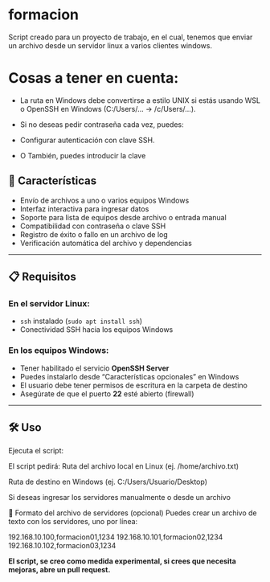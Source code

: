 # formacion

Script creado para un proyecto de trabajo, en el cual, tenemos que enviar un archivo desde un servidor linux a varios clientes windows.

<h1>Cosas a tener en cuenta:</h1>

- La ruta en Windows debe convertirse a estilo UNIX si estás usando WSL o OpenSSH en Windows (C:/Users/... → /c/Users/...).

- Si no deseas pedir contraseña cada vez, puedes:

- Configurar autenticación con clave SSH.

- O También, puedes introducir la clave


## 🚀 Características

- Envío de archivos a uno o varios equipos Windows
- Interfaz interactiva para ingresar datos
- Soporte para lista de equipos desde archivo o entrada manual
- Compatibilidad con contraseña o clave SSH
- Registro de éxito o fallo en un archivo de log
- Verificación automática del archivo y dependencias

---

## 📋 Requisitos

### En el servidor Linux:
- `ssh` instalado (`sudo apt install ssh`)
- Conectividad SSH hacia los equipos Windows

### En los equipos Windows:
- Tener habilitado el servicio **OpenSSH Server**
- Puedes instalarlo desde “Características opcionales” en Windows
- El usuario debe tener permisos de escritura en la carpeta de destino
- Asegúrate de que el puerto **22** esté abierto (firewall)

---

## 🛠 Uso

Ejecuta el script:

El script pedirá:
Ruta del archivo local en Linux (ej. /home/archivo.txt)

Ruta de destino en Windows (ej. C:/Users/Usuario/Desktop)

Si deseas ingresar los servidores manualmente o desde un archivo

📁 Formato del archivo de servidores (opcional)
Puedes crear un archivo de texto con los servidores, uno por línea:


192.168.10.100,formacion01,1234
192.168.10.101,formacion02,1234
192.168.10.102,formacion03,1234

**El script, se creo como medida experimental, si crees que necesita mejoras, abre un pull request.**
